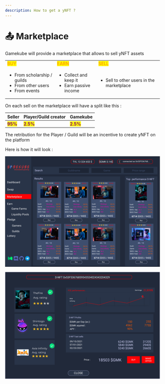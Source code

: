 ```yaml
---
description: How to get a yNFT ?
---
```


# 📤 Marketplace

Gamekube will provide a marketplace that allows to sell yNFT assets

|                                                                                          |                                                                   |                                                          |
| ---------------------------------------------------------------------------------------- | ----------------------------------------------------------------- | -------------------------------------------------------- |
| <mark style="color:orange;">**BUY**</mark>                                               | <mark style="color:orange;">**EARN**</mark>                       | <mark style="color:orange;">**SELL**</mark>              |
| <ul><li>From scholarship / guilds</li><li>From other users</li><li>From events</li></ul> | <ul><li>Collect and keep it</li><li>Earn passive income</li></ul> | <ul><li>Sell to other users in the marketplace</li></ul> |

On each sell on the marketplace will have a split like this :&#x20;

| Seller                                     | Player/Guild creator                        | Gamekube                                    |
| ------------------------------------------ | ------------------------------------------- | ------------------------------------------- |
| <mark style="color:purple;">**95%**</mark> | <mark style="color:purple;">**2.5%**</mark> | <mark style="color:purple;">**2.5%**</mark> |

The retribution for the Player / Guild will be an incentive to create yNFT on the platform



Here is how it will look :&#x20;

![The marketplace will have search criterias](../.gitbook/assets/MARKETPLACE.png)

![](<../.gitbook/assets/DNFT INFO BUY.png>)

